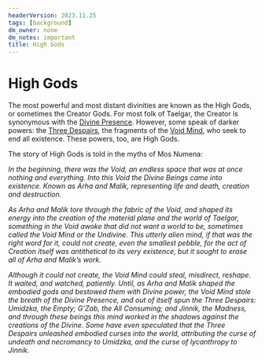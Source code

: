 ```yaml
---
headerVersion: 2023.11.25
tags: [background]
dm_owner: none
dm_notes: important
title: High Gods
---
```

# High Gods

The most powerful and most distant divinities are known as the High Gods, or sometimes the Creator Gods. For most folk of Taelgar, the Creator is synonymous with the [Divine Presence](<./divine-presence.md>). However, some speak of darker powers: the [Three Despairs](<./three-despairs.md>), the fragments of the [Void Mind](<./void-mind.md>), who seek to end all existence. These powers, too, are High Gods. 

The story of High Gods is told in the myths of Mos Numena:

*In the beginning, there was the Void, an endless space that was at once nothing and everything. Into this Void the Divine Beings came into existence. Known as Arha and Malik, representing life and death, creation and destruction.*  

*As Arha and Malik tore through the fabric of the Void, and shaped its energy into the creation of the material plane and the world of Taelgar, something in the Void awoke that did not want a world to be, sometimes called the Void Mind or the Undivine. This utterly alien mind, if that was the right word for it, could not create, even the smallest pebble, for the act of Creation itself was antithetical to its very existence, but it sought to erase all of Arha and Malik’s work.*

*Although it could not create, the Void Mind could steal, misdirect, reshape. It waited, and watched, patiently. Until, as Arha and Malik shaped the embodied gods and bestowed them with Divine power, the Void Mind stole the breath of the Divine Presence, and out of itself spun the Three Despairs: Umidzka, the Empty; G’Zab, the All Consuming; and Jinnik, the Madness, and through these beings this mind worked in the shadows against the creations of the Divine. Some have even speculated that the Three Despairs unleashed embodied curses into the world, attributing the curse of undeath and necromancy to Umidzka, and the curse of lycanthropy to Jinnik.*

